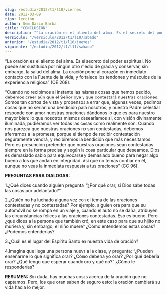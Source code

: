 ```yaml
---
slug: /estudia/2012/t1/l10/viernes
date: 2012-03-09
tipo: leccion
author: Sem Dario Barba
title: "CONCLUSIÓN"
description: "“La oración es el aliento del alma. Es el secreto del poder espiritual. No puede ser sustituida por ningún otro medio de gracia y conservar, sin embargo, la salud del alma. La oración pone al corazón en inmediato contacto con la Fuente de la vida, y fortalece los tendones y músculos de la experiencia religiosa”"
versiculo: "/versiculo/2012/t1/l10/sabado"
anterior: "/estudia/2012/t1/l10/jueves"
siguiente: "/estudia/2012/t1/l11/sabado"
---
```


“La oración es el aliento del alma. Es el secreto del poder espiritual. No puede ser sustituida por ningún otro medio de gracia y conservar, sin embargo, la salud del alma. La oración pone al corazón en inmediato contacto con la Fuente de la vida, y fortalece los tendones y músculos de la experiencia religiosa” (OE 268).

“Cuando no recibimos al instante las mismas cosas que hemos pedido, debemos creer aún que el Señor oye y que contestará nuestras oraciones. Somos tan cortos de vista y propensos a errar que, algunas veces, pedimos cosas que no serían una bendición para nosotros, y nuestro Padre celestial responde con amor nuestras oraciones dándonos lo que es para nuestro mayor bien: lo que nosotros mismos desearíamos si, con visión divinamente iluminada, pudiéramos ver todas las cosas como realmente son. Cuando nos parezca que nuestras oraciones no son contestadas, debemos aferrarnos a la promesa; porque el tiempo de recibir contestación seguramente vendrá, y recibiremos la bendición que más necesitamos. Pero es presunción pretender que nuestras oraciones sean contestadas siempre en la forma precisa y según la cosa particular que deseamos. Dios es demasiado sabio para equivocarse y demasiado bueno para negar algo bueno a los que andan en integridad. Así que no temas confiar en él, aunque no veas la inmediata respuesta a tus oraciones” (CC 96).

**PREGUNTAS PARA DIALOGAR:**

1.¿Qué dices cuando alguien pregunta: “¿Por qué orar, si Dios sabe todas las cosas por adelantado?”

2.¿Quién no ha luchado alguna vez con el tema de las oraciones contestadas y no contestadas? Por ejemplo, alguien ora para que su automóvil no se rompa en un viaje y, cuando el auto no se daña, atribuyen las circunstancias felices a las oraciones contestadas. Eso es bueno. Pero ¿qué dices a la persona que también oró, en este caso para que su hijito no muriera y, sin embargo, el niño muere? ¿Cómo entendemos estas cosas? ¿Podemos entenderlas?

3.¿Cuál es el lugar del Espíritu Santo en nuestra vida de oración?

4.Imagina que llega una persona nueva a la clase, y pregunta: “¿Pueden enseñarme lo que significa orar? ¿Cómo debería yo orar? ¿Por qué debería orar? ¿Qué tengo que esperar cuando oro y qué no?” ¿Cómo le responderías?

**RESUMEN:** Sin duda, hay muchas cosas acerca de la oración que no captamos. Pero, los que oran saben de seguro esto: la oración cambiará su vida hacia lo mejor.
